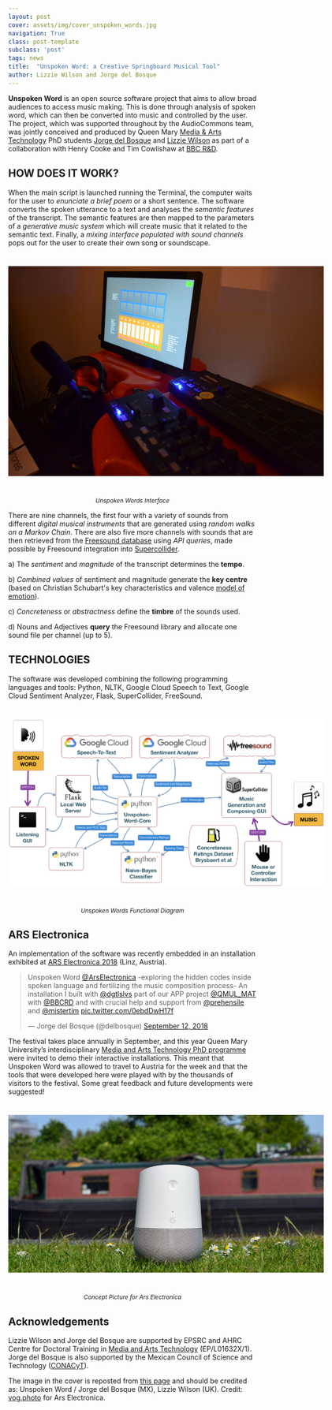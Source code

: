 ```yaml
---
layout: post
cover: assets/img/cover_unspoken_words.jpg
navigation: True
class: post-template
subclass: 'post'
tags: news
title:  "Unspoken Word: a Creative Springboard Musical Tool"
author: Lizzie Wilson and Jorge del Bosque
---
```


**Unspoken Word** is an open source software project that aims to allow broad audiences to access music making. This is done through analysis of spoken word, which can then be converted into music and controlled by the user. The project, which was supported throughout by the AudioCommons team, was jointly conceived and produced by Queen Mary [Media & Arts Technology](https://mat.qmul.ac.uk) PhD students [Jorge del Bosque](http://www.delbosque.co) and [Lizzie Wilson](https://twitter.com/dgtlslvs) as part of a collaboration with Henry Cooke and Tim Cowlishaw at [BBC R&D](https://www.bbc.co.uk/rd).


## HOW DOES IT WORK?

When the main script is launched running the Terminal, the computer waits for the user to *enunciate a brief poem* or a short sentence. The software converts the spoken utterance to a text and analyses the *semantic features* of the transcript. The semantic features are then mapped to the parameters of a *generative music system* which will create music that it related to the semantic text. Finally, a *mixing interface populated with sound channels* pops out for the user to create their own song or soundscape.

<a href="/assets/img/Interface_unspoken.png" target="blank"><img style="margin:auto;margin-bottom:25px;margin-top:25px;max-width:640px;" class="img-responsive" src="/assets/img/Interface_unspoken.png" alt="Unspoken Words Interface">
</a>

<p style="text-align:center; padding-top:0; font-size:85%"><em> Unspoken Words Interface</em></p>




There are nine channels, the first four with a variety of sounds from different *digital musical instruments* that are generated using *random walks on a Markov Chain*. There are also five more channels with sounds that are then retrieved from the [Freesound database](https://www.freesound.org) using *API queries*, made possible by Freesound integration into [Supercollider](https://supercollider.github.io/).

a)	The *sentiment* and *magnitude* of the transcript determines the **tempo**.

b)	*Combined values* of sentiment and magnitude generate the **key centre** (based on Christian Schubart's key characteristics and valence [model of emotion](https://www.wmich.edu/mus-theo/courses/keys.html)).

c)	*Concreteness* or *abstractness* define the **timbre** of the sounds used.

d)	Nouns and Adjectives **query** the Freesound library and allocate one sound file per channel (up to 5).

## TECHNOLOGIES

The software was developed combining the following programming languages and tools: Python, NLTK, Google Cloud Speech to Text, Google Cloud Sentiment Analyzer, Flask, SuperCollider, FreeSound.


<a href="/assets/img/Diagram_Unspoken.png" target="blank"><img style="margin:auto;margin-bottom:25px;margin-top:25px;max-width:640px;" class="img-responsive" src="/assets/img/Diagram_Unspoken.png" alt="Unspoken Words Functional Diagram">
</a>

<p style="text-align:center; padding-top:0; font-size:85%"><em> Unspoken Words Functional Diagram</em></p>



## ARS Electronica

An implementation of the software was recently embedded in an installation exhibited at [ARS Electronica 2018](https://ars.electronica.art/news/en/) (Linz, Austria).

<blockquote class="twitter-tweet" data-lang="en"><p lang="en" dir="ltr">Unspoken Word <a href="https://twitter.com/ArsElectronica?ref_src=twsrc%5Etfw">@ArsElectronica</a> -exploring the hidden codes inside spoken language and fertilizing the music composition process- An installation I built with <a href="https://twitter.com/dgtlslvs?ref_src=twsrc%5Etfw">@dgtlslvs</a> part of our APP project <a href="https://twitter.com/QMUL_MAT?ref_src=twsrc%5Etfw">@QMUL_MAT</a> with <a href="https://twitter.com/BBCRD?ref_src=twsrc%5Etfw">@BBCRD</a> and with crucial help and support from <a href="https://twitter.com/prehensile?ref_src=twsrc%5Etfw">@prehensile</a> and <a href="https://twitter.com/mistertim?ref_src=twsrc%5Etfw">@mistertim</a> <a href="https://t.co/0ebdDwH17f">pic.twitter.com/0ebdDwH17f</a></p>&mdash; Jorge del Bosque (@delbosque) <a href="https://twitter.com/delbosque/status/1039915902672805888?ref_src=twsrc%5Etfw">September 12, 2018</a></blockquote>
<script async src="https://platform.twitter.com/widgets.js" charset="utf-8"></script>


The festival takes place annually in September, and this year Queen Mary University’s interdisciplinary [Media and Arts Technology PhD programme](http://www.mat.qmul.ac.uk/) were invited to demo their interactive installations. This meant that Unspoken Word was allowed to travel to Austria for the week and that the tools that were developed here were played with by the thousands of visitors to the festival. Some great feedback and future developments were suggested!

<a href="/assets/img/UnspokenWord-JorgeDelBosqueAndLizzieWilson_Beitragsbild.jpg" target="blank"><img style="margin:auto;margin-bottom:25px;margin-top:25px;max-width:640px;" class="img-responsive" src="/assets/img/UnspokenWord-JorgeDelBosqueAndLizzieWilson_Beitragsbild.jpg" alt="Unspoken Words Concept at Ars Electronica">
</a>

<p style="text-align:center; padding-top:0; font-size:85%"><em> Concept Picture for Ars Electronica</em></p>




## Acknowledgements

Lizzie Wilson and Jorge del Bosque are supported by EPSRC and AHRC Centre for Doctoral Training in [Media and Arts Technology](https://mat.qmul.ac.uk)  (EP/L01632X/1). Jorge del Bosque is also supported by the Mexican Council of Science and Technology ([CONACyT](http://www.conacyt.gob.mx/)).


The image in the cover is reposted from [this page](https://ars.electronica.art/error/en/unspoken/) and should be credited as: Unspoken Word / Jorge del Bosque (MX), Lizzie Wilson (UK). Credit: [vog.photo](https://www.voggeneder.net/) for Ars Electronica.
